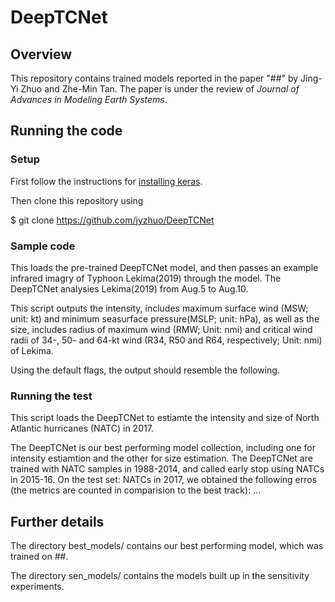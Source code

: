 # DeepTCNet
## Overview
This repository contains trained models reported in the paper "##" by Jing-Yi Zhuo and Zhe-Min Tan. The paper is under the review of *Journal of Advances in Modeling Earth Systems*.

## Running the code
### Setup
First follow the instructions for [installing keras].


[installing keras]:    https://keras.io/#installation/ 

Then clone this repository using 

$ git clone https://github.com/jyzhuo/DeepTCNet

### Sample code
This loads the pre-trained DeepTCNet model, and then passes an example infrared imagry of Typhoon Lekima(2019) through the model.
The DeepTCNet analysies Lekima(2019) from Aug.5 to Aug.10.

This script outputs the intensity, includes maximum surface wind (MSW; unit: kt) and minimum seasurface pressure(MSLP; unit: hPa), as well as the size, includes radius of maximum wind (RMW; Unit: nmi) and critical wind radii of 34-, 50- and 64-kt wind (R34, R50 and R64, respectively; Unit: nmi)  of Lekima.

Using the default flags, the output should resemble the following.


### Running the test
This script loads the DeepTCNet to estiamte the intensity and size of North Atlantic hurricanes (NATC) in 2017. 

The DeepTCNet is our best performing model collection, including one for intensity estiamtion and the other for size estimation. The DeepTCNet are trained with NATC samples in 1988-2014, and called early stop using NATCs in 2015-16. On the test set: NATCs in 2017, we obtained the following erros (the metrics are counted in comparision to the best track):
...

## Further details
The directory best_models/ contains our best performing model, which was trained on ##.

The directory sen_models/ contains the models built up in the sensitivity experiments.
